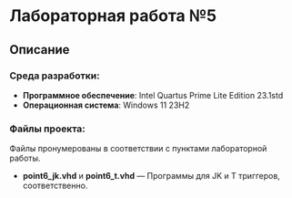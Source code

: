 # Лабораторная работа №5

## Описание

### Среда разработки:
- **Программное обеспечение**: Intel Quartus Prime Lite Edition 23.1std
- **Операционная система**: Windows 11 23H2

### Файлы проекта:

Файлы пронумерованы в соответствии с пунктами лабораторной работы.

- **point6_jk.vhd** и **point6_t.vhd** — Программы для JK и T триггеров, соответственно.
